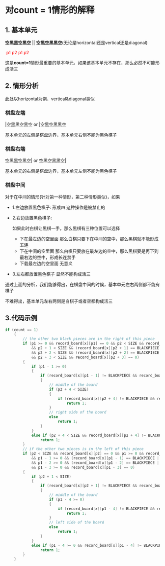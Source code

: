 # 对count = 1情形的解释

## 1. 基本单元

**空黑黑空黑空** || **空黑空黑黑空**(无论是horizontal还是vertical还是diagonal)

​            <font color="red">p1</font>   <font color="red">p2</font>      <font color="red">p1</font>   <font color="red">p2</font>    

这是**count=1**情形最重要的基本单元，如果该基本单元不存在，那么必然不可能形成活三

## 2. 情形分析

此处以horizontal为例，vertical&diagonal类似

### 棋盘左端

|空黑黑空黑空	or	|空黑空黑黑空

基本单元的左侧是棋盘边界，基本单元右侧不能为黑色棋子

### 棋盘右端

空黑黑空黑空|	or	空黑空黑黑空|

基本单元的右侧是棋盘边界，基本单元左侧不能为黑色棋子

### 棋盘中间

对于在中间的情形(针对第一种情形，第二种情形类似)，如果

* 1.左边放置黑色棋子: 	形成四	这种操作是被禁止的

* 2.右边放置黑色棋子:	

  如果此时白棋让黑棋一手，那么黑棋有三种位置可以选择

  - 下在最左边的空里面 那么白棋只要下在中间的空中，那么黑棋就不能形成五连
  - 下在中间的空里面 那么白棋只要放在最左边的空中，那么黑棋要是再下到最右边的空中，形成长连禁手
  - 下载最左边的空里面 无意义

- 3.左右都放置黑色棋子 显然不能构成活三

通过上面的分析，我们能够得出，在棋盘中间的时候，基本单元左右两侧都不能有棋子

不难得出，基本单元左右两侧是白棋子或者空都构成活三

## 3.代码示例

```c
if (count == 1)
    {
        // the other two black pieces are in the right of this piece
        if (p1 >= 0 && record_board[x][p1] == 0 && p2 < SIZE && record_board[x][p2] == 0
            && p2 + 1 < SIZE && (record_board[x][p2 + 1] == BLACKPIECE || record_board[x][p2 + 1] == BLACKTRIANGLE)
            && p2 + 2 < SIZE && (record_board[x][p2 + 2] == BLACKPIECE || record_board[x][p2 + 2] == BLACKTRIANGLE)
            && p2 + 3 < SIZE && record_board[x][p2 + 3] == 0)
        {
            if (p1 - 1 >= 0)
            {
                if (record_board[x][p1 - 1] != BLACKPIECE && record_board[x][p1 - 1] != BLACKTRIANGLE)
                {
                    // middle of the board
                    if (p2 + 4 < SIZE)
                    {
                        if (record_board[x][p2 + 4] != BLACKPIECE && record_board[x][p2 + 4] != BLACKTRIANGLE)
                            return 1;
                    }
                    // right side of the board
                    else
                        return 1;
                }
            }
            else if (p2 + 4 < SIZE && record_board[x][p2 + 4] != BLACKPIECE && record_board[x][p2 + 4] != BLACKTRIANGLE)
                return 1;
        }
        // if the other two pieces is in the left of this piece
        if (p2 < SIZE && record_board[x][p2] == 0 && p1 >= 0 && record_board[x][p1] == 0
            && p1 - 1 >= 0 && (record_board[x][p1 - 1] == BLACKPIECE || record_board[x][p1 - 1] == BLACKTRIANGLE)
            && p1 - 2 >= 0 && (record_board[x][p1 - 2] == BLACKPIECE || record_board[x][p1 - 2] == BLACKTRIANGLE)
            && p1 - 3 >= 0 && record_board[x][p1 - 3] == 0)
        {
            if (p2 + 1 < SIZE)
            {
                if (record_board[x][p2 + 1] != BLACKPIECE && record_board[x][p2 + 1] != BLACKTRIANGLE)
                {
                    // middle of the board
                    if (p1 - 4 >= 0)
                    {
                        if (record_board[x][p1 - 4] != BLACKPIECE && record_board[x][p1 - 4] != BLACKTRIANGLE)
                            return 1;
                    }
                    // left side of the board
                    else
                        return 1;
                }
            }
            else if (p1 - 4 >= 0 && record_board[x][p1 - 4] != BLACKPIECE && record_board[x][p1 - 4] != BLACKTRIANGLE)
                return 1;
        }
    }
```




